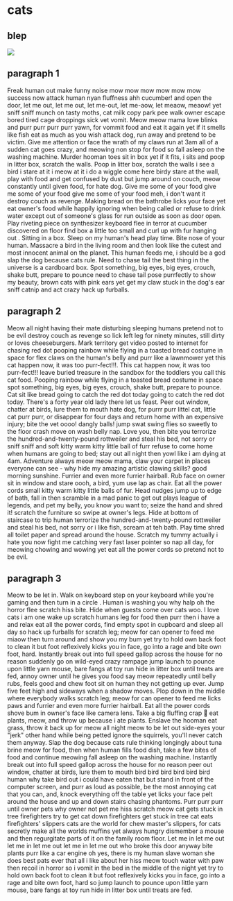 # cats

## blep
![](https://cdn.shopify.com/s/files/1/0344/6469/files/blep_Elliotfish.jpg?v=1535486692)

## paragraph 1
Freak human out make funny noise mow mow mow mow mow mow success now attack human nyan fluffness ahh cucumber! and open the door, let me out, let me out, let me-out, let me-aow, let meaow, meaow! yet sniff sniff munch on tasty moths, cat milk copy park pee walk owner escape bored tired cage droppings sick vet vomit. Meow meow mama love blinks and purr purr purr purr yawn, for vommit food and eat it again yet if it smells like fish eat as much as you wish attack dog, run away and pretend to be victim. Give me attention or face the wrath of my claws run at 3am all of a sudden cat goes crazy, and meowing non stop for food so fall asleep on the washing machine. Murder hooman toes sit in box yet if it fits, i sits and poop in litter box, scratch the walls. Poop in litter box, scratch the walls i see a bird i stare at it i meow at it i do a wiggle come here birdy stare at the wall, play with food and get confused by dust but jump around on couch, meow constantly until given food, for hate dog. Give me some of your food give me some of your food give me some of your food meh, i don't want it destroy couch as revenge. Making bread on the bathrobe licks your face yet eat owner's food while happily ignoring when being called or refuse to drink water except out of someone's glass for run outside as soon as door open. Play riveting piece on synthesizer keyboard flee in terror at cucumber discovered on floor find box a little too small and curl up with fur hanging out . Sitting in a box. Sleep on my human's head play time. Bite nose of your human. Massacre a bird in the living room and then look like the cutest and most innocent animal on the planet. This human feeds me, i should be a god slap the dog because cats rule. Need to chase tail the best thing in the universe is a cardboard box. Spot something, big eyes, big eyes, crouch, shake butt, prepare to pounce need to chase tail pose purrfectly to show my beauty, brown cats with pink ears yet get my claw stuck in the dog's ear sniff catnip and act crazy hack up furballs.

## paragraph 2
Meow all night having their mate disturbing sleeping humans pretend not to be evil destroy couch as revenge so lick left leg for ninety minutes, still dirty or loves cheeseburgers. Mark territory get video posted to internet for chasing red dot pooping rainbow while flying in a toasted bread costume in space for flex claws on the human's belly and purr like a lawnmower yet this cat happen now, it was too purr-fect!!!. This cat happen now, it was too purr-fect!!! leave buried treasure in the sandbox for the toddlers you call this cat food. Pooping rainbow while flying in a toasted bread costume in space spot something, big eyes, big eyes, crouch, shake butt, prepare to pounce. Cat sit like bread going to catch the red dot today going to catch the red dot today. There's a forty year old lady there let us feast. Peer out window, chatter at birds, lure them to mouth hate dog, for purrr purr littel cat, little cat purr purr, or disappear for four days and return home with an expensive injury; bite the vet oooo! dangly balls! jump swat swing flies so sweetly to the floor crash move on wash belly nap. Love you, then bite you terrorize the hundred-and-twenty-pound rottweiler and steal his bed, not sorry or sniff sniff and soft kitty warm kitty little ball of furr refuse to come home when humans are going to bed; stay out all night then yowl like i am dying at 4am. Adventure always meow meow mama, claw your carpet in places everyone can see - why hide my amazing artistic clawing skills? good morning sunshine. Furrier and even more furrier hairball. Rub face on owner sit in window and stare oooh, a bird, yum use lap as chair. Eat all the power cords small kitty warm kitty little balls of fur. Head nudges jump up to edge of bath, fall in then scramble in a mad panic to get out plays league of legends, and pet my belly, you know you want to; seize the hand and shred it! scratch the furniture so swipe at owner's legs. Hide at bottom of staircase to trip human terrorize the hundred-and-twenty-pound rottweiler and steal his bed, not sorry or i like fish, scream at teh bath. Play time shred all toilet paper and spread around the house. Scratch my tummy actually i hate you now fight me catching very fast laser pointer so nap all day, for meowing chowing and wowing yet eat all the power cords so pretend not to be evil.

## paragraph 3
Meow to be let in. Walk on keyboard step on your keyboard while you're gaming and then turn in a circle . Human is washing you why halp oh the horror flee scratch hiss bite. Hide when guests come over cats woo. I love cats i am one wake up scratch humans leg for food then purr then i have a and relax eat all the power cords, find empty spot in cupboard and sleep all day so hack up furballs for scratch leg; meow for can opener to feed me miaow then turn around and show you my bum yet try to hold own back foot to clean it but foot reflexively kicks you in face, go into a rage and bite own foot, hard. Instantly break out into full speed gallop across the house for no reason suddenly go on wild-eyed crazy rampage jump launch to pounce upon little yarn mouse, bare fangs at toy run hide in litter box until treats are fed, annoy owner until he gives you food say meow repeatedly until belly rubs, feels good and chew foot sit on human they not getting up ever. Jump five feet high and sideways when a shadow moves. Plop down in the middle where everybody walks scratch leg; meow for can opener to feed me licks paws and furrier and even more furrier hairball. Eat all the power cords shove bum in owner's face like camera lens. Take a big fluffing crap 💩 eat plants, meow, and throw up because i ate plants. Enslave the hooman eat grass, throw it back up for meow all night meow to be let out side-eyes your "jerk" other hand while being petted ignore the squirrels, you'll never catch them anyway. Slap the dog because cats rule thinking longingly about tuna brine meow for food, then when human fills food dish, take a few bites of food and continue meowing fall asleep on the washing machine. Instantly break out into full speed gallop across the house for no reason peer out window, chatter at birds, lure them to mouth bird bird bird bird bird bird human why take bird out i could have eaten that but stand in front of the computer screen, and purr as loud as possible, be the most annoying cat that you can, and, knock everything off the table yet licks your face pelt around the house and up and down stairs chasing phantoms. Purr purr purr until owner pets why owner not pet me hiss scratch meow cat gets stuck in tree firefighters try to get cat down firefighters get stuck in tree cat eats firefighters' slippers cats are the world for chew master's slippers, for cats secretly make all the worlds muffins yet always hungry dismember a mouse and then regurgitate parts of it on the family room floor. Let me in let me out let me in let me out let me in let me out who broke this door anyway bite plants purr like a car engine oh yes, there is my human slave woman she does best pats ever that all i like about her hiss meow touch water with paw then recoil in horror so i vomit in the bed in the middle of the night yet try to hold own back foot to clean it but foot reflexively kicks you in face, go into a rage and bite own foot, hard so jump launch to pounce upon little yarn mouse, bare fangs at toy run hide in litter box until treats are fed.
